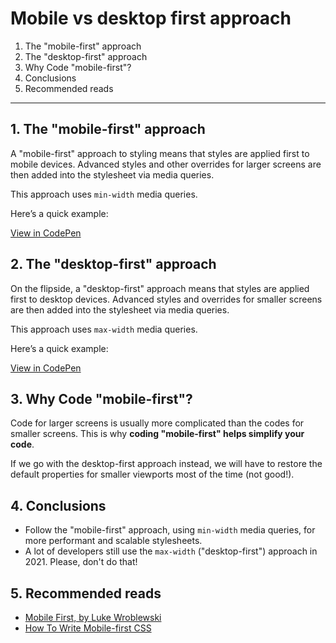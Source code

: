 # Mobile vs desktop first approach

1. The "mobile-first" approach
2. The "desktop-first" approach
3. Why Code "mobile-first"?
4. Conclusions
5. Recommended reads

---

## 1. The "mobile-first" approach

A "mobile-first" approach to styling means that styles are applied first to mobile devices. Advanced styles and other overrides for larger screens are then added into the stylesheet via media queries.

This approach uses `min-width` media queries.

Here’s a quick example:

[View in CodePen](https://codepen.io/nadalsol/pen/WNodLvv)

## 2. The "desktop-first" approach

On the flipside, a "desktop-first" approach means that styles are applied first to desktop devices. Advanced styles and overrides for smaller screens are then added into the stylesheet via media queries.

This approach uses `max-width` media queries.

Here’s a quick example:

[View in CodePen](https://codepen.io/nadalsol/pen/rNWpoWz)

## 3. Why Code "mobile-first"?

Code for larger screens is usually more complicated than the codes for smaller screens. This is why **coding "mobile-first" helps simplify your code**.

If we go with the desktop-first approach instead, we will have to restore the default properties for smaller viewports most of the time (not good!).

## 4. Conclusions

- Follow the "mobile-first" approach, using `min-width` media queries, for more performant and scalable stylesheets.
- A lot of developers still use the `max-width` ("desktop-first") approach in 2021. Please, don't do that!

## 5. Recommended reads

- [Mobile First, by Luke Wroblewski](http://mobile-first.abookapart.com/)
- [How To Write Mobile-first CSS](https://zellwk.com/blog/how-to-write-mobile-first-css/)
